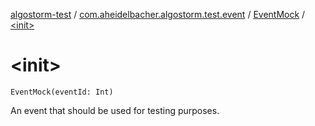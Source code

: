 [algostorm-test](../../index.md) / [com.aheidelbacher.algostorm.test.event](../index.md) / [EventMock](index.md) / [&lt;init&gt;](.)

# &lt;init&gt;

`EventMock(eventId: Int)`

An event that should be used for testing purposes.

